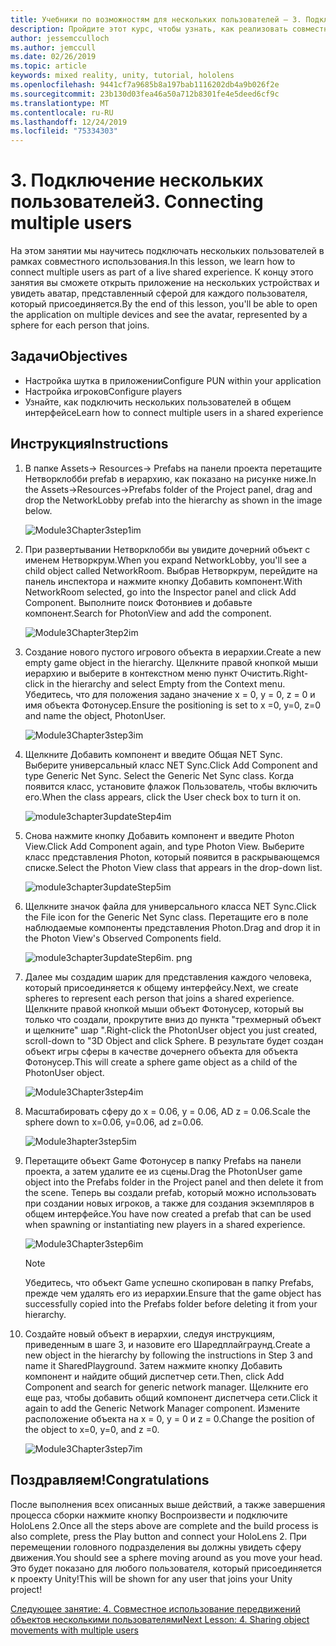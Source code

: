 ```yaml
---
title: Учебники по возможностям для нескольких пользователей — 3. Подключение нескольких пользователей
description: Пройдите этот курс, чтобы узнать, как реализовать совместное использование нескольких пользователей в приложении HoloLens 2.
author: jessemcculloch
ms.author: jemccull
ms.date: 02/26/2019
ms.topic: article
keywords: mixed reality, unity, tutorial, hololens
ms.openlocfilehash: 9441cf7a9685b8a197bab1116202db4a9b026f2e
ms.sourcegitcommit: 23b130d03fea46a50a712b8301fe4e5deed6cf9c
ms.translationtype: MT
ms.contentlocale: ru-RU
ms.lasthandoff: 12/24/2019
ms.locfileid: "75334303"
---
```

# <a name="3-connecting-multiple-users"></a><span data-ttu-id="1f256-105">3. Подключение нескольких пользователей</span><span class="sxs-lookup"><span data-stu-id="1f256-105">3. Connecting multiple users</span></span>

<span data-ttu-id="1f256-106">На этом занятии мы научитесь подключать нескольких пользователей в рамках совместного использования.</span><span class="sxs-lookup"><span data-stu-id="1f256-106">In this lesson, we learn how to connect multiple users as part of a live shared experience.</span></span> <span data-ttu-id="1f256-107">К концу этого занятия вы сможете открыть приложение на нескольких устройствах и увидеть аватар, представленный сферой для каждого пользователя, который присоединяется.</span><span class="sxs-lookup"><span data-stu-id="1f256-107">By the end of this lesson, you'll be able to open the application on multiple devices and see the avatar, represented by a sphere for each person that joins.</span></span>

## <a name="objectives"></a><span data-ttu-id="1f256-108">Задачи</span><span class="sxs-lookup"><span data-stu-id="1f256-108">Objectives</span></span>

* <span data-ttu-id="1f256-109">Настройка шутка в приложении</span><span class="sxs-lookup"><span data-stu-id="1f256-109">Configure PUN within your application</span></span>
* <span data-ttu-id="1f256-110">Настройка игроков</span><span class="sxs-lookup"><span data-stu-id="1f256-110">Configure players</span></span>
* <span data-ttu-id="1f256-111">Узнайте, как подключить нескольких пользователей в общем интерфейсе</span><span class="sxs-lookup"><span data-stu-id="1f256-111">Learn how to connect multiple users in a shared experience</span></span>

## <a name="instructions"></a><span data-ttu-id="1f256-112">Инструкция</span><span class="sxs-lookup"><span data-stu-id="1f256-112">Instructions</span></span>

1. <span data-ttu-id="1f256-113">В папке Assets-> Resources-> Prefabs на панели проекта перетащите Нетворклобби prefab в иерархию, как показано на рисунке ниже.</span><span class="sxs-lookup"><span data-stu-id="1f256-113">In the Assets->Resources->Prefabs folder of the Project panel, drag and drop the NetworkLobby prefab into the hierarchy as shown in the image below.</span></span>

    ![Module3Chapter3step1im](images/module3chapter3step1im.PNG)

2. <span data-ttu-id="1f256-115">При развертывании Нетворклобби вы увидите дочерний объект с именем Нетворкрум.</span><span class="sxs-lookup"><span data-stu-id="1f256-115">When you expand NetworkLobby, you'll see a child object called NetworkRoom.</span></span> <span data-ttu-id="1f256-116">Выбрав Нетворкрум, перейдите на панель инспектора и нажмите кнопку Добавить компонент.</span><span class="sxs-lookup"><span data-stu-id="1f256-116">With NetworkRoom selected, go into the Inspector panel and click Add Component.</span></span> <span data-ttu-id="1f256-117">Выполните поиск Фотонвиев и добавьте компонент.</span><span class="sxs-lookup"><span data-stu-id="1f256-117">Search for PhotonView and add the component.</span></span>

    ![Module3Chapter3tep2im](images/module3chapter3step2im.PNG)

3. <span data-ttu-id="1f256-119">Создание нового пустого игрового объекта в иерархии.</span><span class="sxs-lookup"><span data-stu-id="1f256-119">Create a new empty game object in the hierarchy.</span></span> <span data-ttu-id="1f256-120">Щелкните правой кнопкой мыши иерархию и выберите в контекстном меню пункт Очистить.</span><span class="sxs-lookup"><span data-stu-id="1f256-120">Right-click in the hierarchy and select Empty from the Context menu.</span></span> <span data-ttu-id="1f256-121">Убедитесь, что для положения задано значение x = 0, y = 0, z = 0 и имя объекта Фотонусер.</span><span class="sxs-lookup"><span data-stu-id="1f256-121">Ensure the positioning is set to x =0, y=0, z=0 and name the object, PhotonUser.</span></span>

    ![Module3Chapter3step3im](images/module3chapter3step3im.PNG)

4. <span data-ttu-id="1f256-123">Щелкните Добавить компонент и введите Общая NET Sync. Выберите универсальный класс NET Sync.</span><span class="sxs-lookup"><span data-stu-id="1f256-123">Click Add Component and type Generic Net Sync. Select the Generic Net Sync class.</span></span> <span data-ttu-id="1f256-124">Когда появится класс, установите флажок Пользователь, чтобы включить его.</span><span class="sxs-lookup"><span data-stu-id="1f256-124">When the class appears, click the User check box to turn it on.</span></span>

    ![module3chapter3updateStep4im](images/module3chapter3updateStep4im.png)

5. <span data-ttu-id="1f256-126">Снова нажмите кнопку Добавить компонент и введите Photon View.</span><span class="sxs-lookup"><span data-stu-id="1f256-126">Click Add Component again, and type Photon View.</span></span> <span data-ttu-id="1f256-127">Выберите класс представления Photon, который появится в раскрывающемся списке.</span><span class="sxs-lookup"><span data-stu-id="1f256-127">Select the Photon View class that appears in the drop-down list.</span></span>

    ![module3chapter3updateStep5im](images/module3chapter3updateStep5im.png)

6. <span data-ttu-id="1f256-129">Щелкните значок файла для универсального класса NET Sync.</span><span class="sxs-lookup"><span data-stu-id="1f256-129">Click the File icon for the Generic Net Sync class.</span></span> <span data-ttu-id="1f256-130">Перетащите его в поле наблюдаемые компоненты представления Photon.</span><span class="sxs-lookup"><span data-stu-id="1f256-130">Drag and drop it in the Photon View's Observed Components field.</span></span>

    ![module3chapter3updateStep6im. png](images/module3chapter3updateStep6im.png)

7. <span data-ttu-id="1f256-132">Далее мы создадим шарик для представления каждого человека, который присоединяется к общему интерфейсу.</span><span class="sxs-lookup"><span data-stu-id="1f256-132">Next, we create spheres to represent each person that joins a shared experience.</span></span> <span data-ttu-id="1f256-133">Щелкните правой кнопкой мыши объект Фотонусер, который вы только что создали, прокрутите вниз до пункта "трехмерный объект и щелкните" шар ".</span><span class="sxs-lookup"><span data-stu-id="1f256-133">Right-click the PhotonUser object you just created, scroll-down to "3D Object and click Sphere.</span></span> <span data-ttu-id="1f256-134">В результате будет создан объект игры сферы в качестве дочернего объекта для объекта Фотонусер.</span><span class="sxs-lookup"><span data-stu-id="1f256-134">This will create a sphere game object as a child of the PhotonUser object.</span></span>

    ![Module3Chapter3step4im](images/module3chapter3step4im.PNG)

8. <span data-ttu-id="1f256-136">Масштабировать сферу до x = 0.06, y = 0.06, AD z = 0.06.</span><span class="sxs-lookup"><span data-stu-id="1f256-136">Scale the sphere down to x=0.06, y=0.06, ad z=0.06.</span></span>

    ![Module3hapter3step5im](images/module3chapter3step5im.PNG)

9. <span data-ttu-id="1f256-138">Перетащите объект Game Фотонусер в папку Prefabs на панели проекта, а затем удалите ее из сцены.</span><span class="sxs-lookup"><span data-stu-id="1f256-138">Drag the PhotonUser game object into the Prefabs folder in the Project panel and then delete it from the scene.</span></span> <span data-ttu-id="1f256-139">Теперь вы создали prefab, который можно использовать при создании новых игроков, а также для создания экземпляров в общем интерфейсе.</span><span class="sxs-lookup"><span data-stu-id="1f256-139">You have now created a prefab that can be used when spawning or instantiating new players in a shared experience.</span></span>

    ![Module3Chapter3step6im](images/module3chapter3step6im.PNG)

    >[!NOTE]
    ><span data-ttu-id="1f256-141">Убедитесь, что объект Game успешно скопирован в папку Prefabs, прежде чем удалять его из иерархии.</span><span class="sxs-lookup"><span data-stu-id="1f256-141">Ensure that the game object has successfully copied into the Prefabs folder before deleting it from your hierarchy.</span></span>

10. <span data-ttu-id="1f256-142">Создайте новый объект в иерархии, следуя инструкциям, приведенным в шаге 3, и назовите его Шаредплайграунд.</span><span class="sxs-lookup"><span data-stu-id="1f256-142">Create a new object in the hierarchy by following the instructions in Step 3 and name it SharedPlayground.</span></span> <span data-ttu-id="1f256-143">Затем нажмите кнопку Добавить компонент и найдите общий диспетчер сети.</span><span class="sxs-lookup"><span data-stu-id="1f256-143">Then, click Add Component and search for generic network manager.</span></span>  <span data-ttu-id="1f256-144">Щелкните его еще раз, чтобы добавить общий компонент диспетчера сети.</span><span class="sxs-lookup"><span data-stu-id="1f256-144">Click it again to add the Generic Network Manager component.</span></span> <span data-ttu-id="1f256-145">Измените расположение объекта на x = 0, y = 0 и z = 0.</span><span class="sxs-lookup"><span data-stu-id="1f256-145">Change the position of the object to x=0, y=0, and z =0.</span></span>

    ![Module3Chapter3step7im](images/module3chapter3step7im.PNG)

## <a name="congratulations"></a><span data-ttu-id="1f256-147">Поздравляем!</span><span class="sxs-lookup"><span data-stu-id="1f256-147">Congratulations</span></span>

<span data-ttu-id="1f256-148">После выполнения всех описанных выше действий, а также завершения процесса сборки нажмите кнопку Воспроизвести и подключите HoloLens 2.</span><span class="sxs-lookup"><span data-stu-id="1f256-148">Once all the steps above are complete and the build process is also complete, press the Play button and connect your HoloLens 2.</span></span> <span data-ttu-id="1f256-149">При перемещении головного подразделения вы должны увидеть сферу движения.</span><span class="sxs-lookup"><span data-stu-id="1f256-149">You should see a sphere moving around as you move your head.</span></span> <span data-ttu-id="1f256-150">Это будет показано для любого пользователя, который присоединяется к проекту Unity!</span><span class="sxs-lookup"><span data-stu-id="1f256-150">This will be shown for any user that joins your Unity project!</span></span>

<span data-ttu-id="1f256-151">[Следующее занятие: 4. Совместное использование передвижений объектов несколькими пользователями](mrlearning-sharing(photon)-ch4.md)</span><span class="sxs-lookup"><span data-stu-id="1f256-151">[Next Lesson: 4. Sharing object movements with multiple users](mrlearning-sharing(photon)-ch4.md)</span></span>
